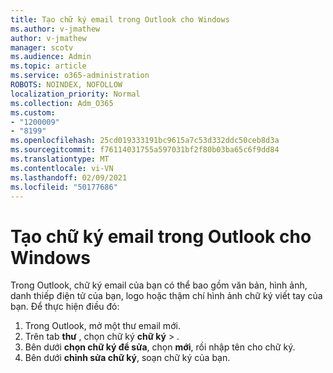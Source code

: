 ```yaml
---
title: Tạo chữ ký email trong Outlook cho Windows
ms.author: v-jmathew
author: v-jmathew
manager: scotv
ms.audience: Admin
ms.topic: article
ms.service: o365-administration
ROBOTS: NOINDEX, NOFOLLOW
localization_priority: Normal
ms.collection: Adm_O365
ms.custom:
- "1200009"
- "8199"
ms.openlocfilehash: 25cd019333191bc9615a7c53d332ddc50ceb8d3a
ms.sourcegitcommit: f76114031755a597031bf2f80b03ba65c6f9dd84
ms.translationtype: MT
ms.contentlocale: vi-VN
ms.lasthandoff: 02/09/2021
ms.locfileid: "50177686"
---
```

# <a name="create-an-email-signature-in-outlook-for-windows"></a>Tạo chữ ký email trong Outlook cho Windows

Trong Outlook, chữ ký email của bạn có thể bao gồm văn bản, hình ảnh, danh thiếp điện tử của bạn, logo hoặc thậm chí hình ảnh chữ ký viết tay của bạn. Để thực hiện điều đó:

1. Trong Outlook, mở một thư email mới.
2. Trên tab **thư** , chọn chữ ký **chữ ký**  >  .
3. Bên dưới **chọn chữ ký để sửa**, chọn **mới**, rồi nhập tên cho chữ ký.
4. Bên dưới **chỉnh sửa chữ ký**, soạn chữ ký của bạn.
